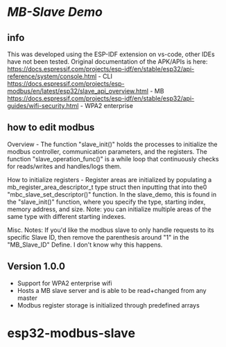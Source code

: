 # _MB-Slave Demo_

## info
This was developed using the ESP-IDF extension on vs-code, other IDEs have not been tested.
Original documentation of the APK/APIs is here:
https://docs.espressif.com/projects/esp-idf/en/stable/esp32/api-reference/system/console.html - CLI
https://docs.espressif.com/projects/esp-modbus/en/latest/esp32/slave_api_overview.html - MB
https://docs.espressif.com/projects/esp-idf/en/stable/esp32/api-guides/wifi-security.html - WPA2 enterprise

## how to edit modbus
Overview - 
  The function "slave_init()" holds the processes to initialize the modbus controller, communication parameters, and the registers.
  The function "slave_operation_func()" is a while loop that continuously checks for reads/writes and handles/logs them.

How to initialize registers - 
  Register areas are initialized by populating a mb_register_area_descriptor_t type struct then inputting that into the0 "mbc_slave_set_descriptor()" function.
  In the slave_demo, this is found in the "slave_init()" function, where you specify the type, starting index, memory address, and size.
  Note: you can initialize multiple areas of the same type with different starting indexes.
  
Misc. Notes:
  If you'd like the modbus slave to only handle requests to its specific Slave ID, then remove the parenthesis around "1" in the "MB_Slave_ID" Define. I don't know why this happens.

## Version 1.0.0
 - Support for WPA2 enterprise wifi
 - Hosts a MB slave server and is able to be read+changed from any master
 - Modbus register storage is initialized through predefined arrays


# esp32-modbus-slave

